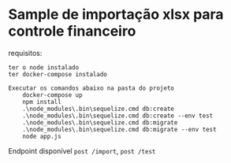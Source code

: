 # Sample de importação xlsx para controle financeiro
requisitos:

```
ter o node instalado
ter docker-compose instalado

Executar os comandos abaixo na pasta do projeto
    docker-compose up
    npm install 
    .\node_modules\.bin\sequelize.cmd db:create
    .\node_modules\.bin\sequelize.cmd db:create --env test
    .\node_modules\.bin\sequelize.cmd db:migrate
    .\node_modules\.bin\sequelize.cmd db:migrate --env test
    node app.js
```
Endpoint disponível `post /import`, `post /test`